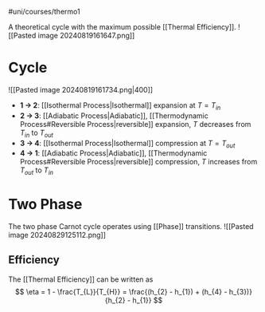 #uni/courses/thermo1 

A theoretical cycle with the maximum possible [[Thermal Efficiency]].
![[Pasted image 20240819161647.png]]

# Cycle

![[Pasted image 20240819161734.png|400]]
- **1 → 2**: [[Isothermal Process|Isothermal]] expansion at $T = T_{in}$ 
- **2 → 3**: [[Adiabatic Process|Adiabatic]], [[Thermodynamic Process#Reversible Process|reversible]] expansion, $T$ decreases from $T_{in}$ to $T_{out}$ 
- **3 → 4**: [[Isothermal Process|Isothermal]] compression at $T = T_{out}$ 
- **4 → 1**: [[Adiabatic Process|Adiabatic]], [[Thermodynamic Process#Reversible Process|reversible]] compression, $T$ increases from $T_{out}$ to $T_{in}$

# Two Phase

The two phase Carnot cycle operates using [[Phase]] transitions.
![[Pasted image 20240829125112.png]]

## Efficiency

The [[Thermal Efficiency]] can be written as
$$
\eta = 1 - \frac{T_{L}}{T_{H}} = \frac{(h_{2} - h_{1}) + (h_{4} - h_{3})}{h_{2} - h_{1}}
$$